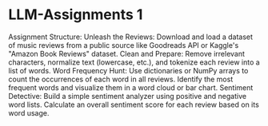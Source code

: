 # LLM-Assignments 1
Assignment Structure:
Unleash the Reviews: Download and load a dataset of music reviews from a public source like Goodreads API or Kaggle's "Amazon Book Reviews" dataset.
Clean and Prepare: Remove irrelevant characters, normalize text (lowercase, etc.), and tokenize each review into a list of words.
Word Frequency Hunt: Use dictionaries or NumPy arrays to count the occurrences of each word in all reviews. Identify the most frequent words and visualize them in a word cloud or bar chart.
Sentiment Detective: Build a simple sentiment analyzer using positive and negative word lists. Calculate an overall sentiment score for each review based on its word usage.
